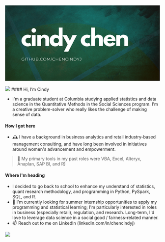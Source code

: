 ![Header](https://github.com/chencindyj/chencindyj/blob/6a48728b37d5c343a1c3f10debc3b64e87ee69bb/cindy%20chen.png "Header")

<img src="https://raw.githubusercontent.com/MartinHeinz/MartinHeinz/master/wave.gif" width="20px"> #### Hi, I’m Cindy

- I'm a graduate student at Columbia studying applied statistics and data science in the Quantitative Methods in the Social Sciences program.  I'm a creative problem-solver who really likes the challenge of making sense of data.

#### How I got here

- 🕰️ I have a background in business analytics and retail industry-based management consulting, and have long been involved in initiatives around women's advancement and empowerment.
> :hammer: My primary tools in my past roles were VBA, Excel, Alteryx, Anaplan, SAP BI, and R)

#### Where I'm heading
- I decided to go back to school to enhance my understand of statistics, quant research methodology, and programming in Python, PySpark, SQL, and R.
- 👀 I'm currently looking for summer internship opportunities to apply my programming and statistical learning; I'm particularly interested in roles in business (especially retail), regulation, and research. Long-term, I'd love to leverage data science in a social good / fairness-related manner.
- 📫 Reach out to me on LinkedIn (linkedin.com/in/chencindyj)

<img src="https://raw.githubusercontent.com/<OWNER>/<OWNER>/master/<GIF_NAME>.gif" width="30px">

<!---
chencindyj/chencindyj is a ✨ special ✨ repository because its `README.md` (this file) appears on your GitHub profile.
You can click the Preview link to take a look at your changes.
--->
